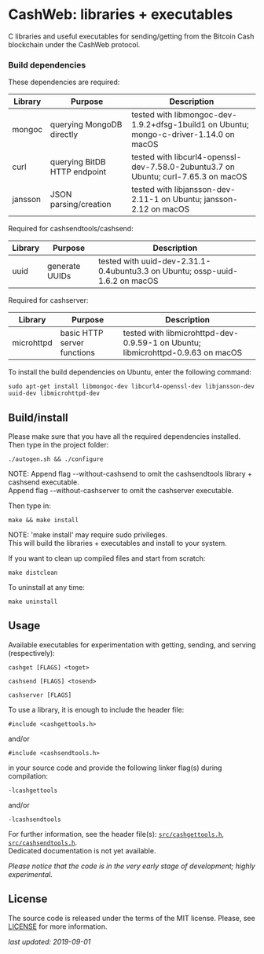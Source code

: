 # CashWeb: libraries + executables

C libraries and useful executables for sending/getting from the Bitcoin Cash blockchain under the CashWeb protocol.


### Build dependencies

These dependencies are required:

 Library     | Purpose                      | Description
 ------------|------------------------------|----------------------------------------------------------------------------------------
  mongoc     | querying MongoDB directly    | tested with libmongoc-dev-1.9.2+dfsg-1build1 on Ubuntu; mongo-c-driver-1.14.0 on macOS
  curl       | querying BitDB HTTP endpoint | tested with libcurl4-openssl-dev-7.58.0-2ubuntu3.7 on Ubuntu; curl-7.65.3 on macOS
  jansson    | JSON parsing/creation        | tested with libjansson-dev-2.11-1 on Ubuntu; jansson-2.12 on macOS

Required for cashsendtools/cashsend:

 Library     | Purpose                      | Description
 ------------|------------------------------|----------------------------------------------------------------------------------------
  uuid       | generate UUIDs               | tested with uuid-dev-2.31.1-0.4ubuntu3.3 on Ubuntu; ossp-uuid-1.6.2 on macOS

Required for cashserver:

 Library     | Purpose                      | Description
 ------------|------------------------------|----------------------------------------------------------------------------------------
  microhttpd | basic HTTP server functions  | tested with libmicrohttpd-dev-0.9.59-1 on Ubuntu; libmicrohttpd-0.9.63 on macOS

To install the build dependencies on Ubuntu, enter the following command:

    sudo apt-get install libmongoc-dev libcurl4-openssl-dev libjansson-dev uuid-dev libmicrohttpd-dev


## Build/install

Please make sure that you have all the required dependencies installed.<br/>
Then type in the project folder:

    ./autogen.sh && ./configure

NOTE: Append flag --without-cashsend to omit the cashsendtools library + cashsend executable.<br/>
      Append flag --without-cashserver to omit the cashserver executable.

Then type in:
	
    make && make install

NOTE: 'make install' may require sudo privileges.<br/>
This will build the libraries + executables and install to your system.

If you want to clean up compiled files and start from scratch:

    make distclean

To uninstall at any time:

    make uninstall


## Usage

Available executables for experimentation with getting, sending, and serving (respectively):

    cashget [FLAGS] <toget>

    cashsend [FLAGS] <tosend>

    cashserver [FLAGS]

To use a library, it is enough to include the header file:

    #include <cashgettools.h>

and/or

    #include <cashsendtools.h>

in your source code and provide the following linker flag(s) during compilation:

    -lcashgettools

and/or

    -lcashsendtools

For further information, see the header file(s): [`src/cashgettools.h`](./src/cashgettools.h), [`src/cashsendtools.h`](./src/cashsendtools.h).<br/>
Dedicated documentation is not yet available.

*Please notice that the code is in the very early stage of development; highly experimental.*


## License

The source code is released under the terms of the MIT license.  Please, see
[LICENSE](./LICENSE) for more information.


*last updated: 2019-09-01*
